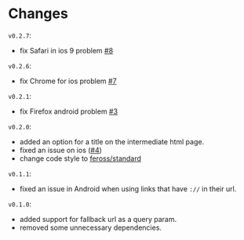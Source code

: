 # Changes

`v0.2.7`:
- fix Safari in ios 9 problem [#8](https://github.com/mderazon/node-deeplink/issues/8)

`v0.2.6`:
- fix Chrome for ios problem [#7](https://github.com/mderazon/node-deeplink/issues/7)

`v0.2.1`:
- fix Firefox android problem [#3](https://github.com/mderazon/node-deeplink/issues/3)

`v0.2.0`:
- added an option for a title on the intermediate html page.
- fixed an issue on ios ([#4](https://github.com/mderazon/node-deeplink/issues/4))
- change code style to [feross/standard](https://github.com/feross/standard)

`v0.1.1`:
- fixed an issue in Android when using links that have `://` in their url.

`v0.1.0`:
- added support for fallback url as a query param.
- removed some unnecessary dependencies.
